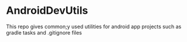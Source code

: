 # AndroidDevUtils

This repo gives common;y used utilities for android app projects
such as gradle tasks and .gitignore files